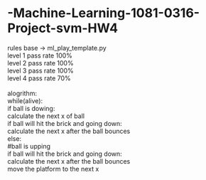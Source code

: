 # -Machine-Learning-1081-0316-Project-svm-HW4

rules base -> ml_play_template.py <br />
level 1 pass rate 100%  <br />
level 2 pass rate 100%  <br />
level 3 pass rate 100%  <br />
level 4 pass rate 70%  <br />
<br />
alogrithm:  <br />
while(alive):  <br />
    if ball is dowing:  <br />
        calculate the next x of ball  <br />
        if ball will hit the brick and going down:  <br />
            calculate the  next x after the ball bounces  <br />
    else:  <br />
    #ball is upping  <br />
        if ball will hit the brick and going down:  <br />
            calculate the  next x after the ball bounces  <br />
    move the platform to the next x   <br />
     
            
